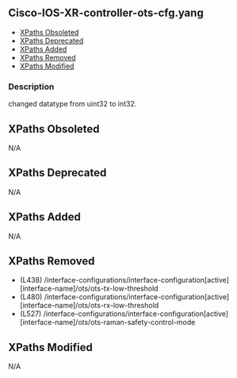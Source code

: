 ## Cisco-IOS-XR-controller-ots-cfg.yang

- [XPaths Obsoleted](#xpaths-obsoleted)
- [XPaths Deprecated](#xpaths-deprecated)
- [XPaths Added](#xpaths-added)
- [XPaths Removed](#xpaths-removed)
- [XPaths Modified](#xpaths-modified)

### Description

changed datatype from uint32 to int32.

## XPaths Obsoleted

N/A

## XPaths Deprecated

N/A

## XPaths Added

N/A

## XPaths Removed

- (L438)	/interface-configurations/interface-configuration[active][interface-name]/ots/ots-tx-low-threshold
- (L480)	/interface-configurations/interface-configuration[active][interface-name]/ots/ots-rx-low-threshold
- (L527)	/interface-configurations/interface-configuration[active][interface-name]/ots/ots-raman-safety-control-mode

## XPaths Modified

N/A

